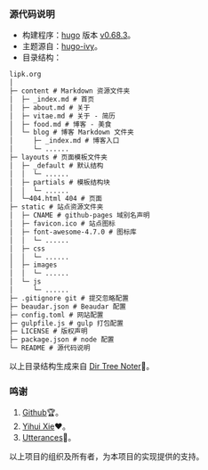 ### 源代码说明

- 构建程序：[hugo](http://gohugo.io) 版本 [v0.68.3](https://github.com/gohugoio/hugo/releases)。
- 主题源自：[hugo-ivy](https://github.com/yihui/hugo-ivy)。
- 目录结构：

```markdown
lipk.org
│
├─ content # Markdown 资源文件夹
│  ├─ _index.md # 首页
│  ├─ about.md # 关于
│  ├─ vitae.md # 关于 - 简历
│  ├─ food.md # 博客 - 美食
│  └─ blog # 博客 Markdown 文件夹
│     ├─ _index.md # 博客入口
│     └─ ......
├─ layouts # 页面模板文件夹
│  ├─ _default # 默认结构
│  │  └─ ......
│  ├─ partials # 模板结构块
│  │  └─ ......
│  └─404.html 404 # 页面
├─ static # 站点资源文件夹
│  ├─ CNAME # github-pages 域别名声明
│  ├─ favicon.ico # 站点图标
│  ├─ font-awesome-4.7.0 # 图标库
│  │  └─ ......
│  ├─ css
│  │  └─ ......
│  ├─ images
│  │  └─ ......
│  └─ js
│     └─ ......
├─ .gitignore git # 提交忽略配置
├─ beaudar.json # Beaudar 配置
├─ config.toml # 网站配置
├─ gulpfile.js # gulp 打包配置
├─ LICENSE # 版权声明
├─ package.json # node 配置
└─ README # 源代码说明
```

以上目录结构生成来自 [Dir Tree Noter](http://dir.yardtea.cc/)📁。

### 鸣谢

1. [Github](http://github.com)🏆。
2. [Yihui Xie](http://github.com/yihui)❤。
3. [Utterances](http://github.com/utterance/utterances)🔮。

以上项目的组织及所有者，为本项目的实现提供的支持。
